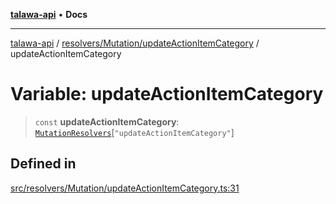 [**talawa-api**](../../../../README.md) • **Docs**

***

[talawa-api](../../../../modules.md) / [resolvers/Mutation/updateActionItemCategory](../README.md) / updateActionItemCategory

# Variable: updateActionItemCategory

> `const` **updateActionItemCategory**: [`MutationResolvers`](../../../../types/generatedGraphQLTypes/type-aliases/MutationResolvers.md)\[`"updateActionItemCategory"`\]

## Defined in

[src/resolvers/Mutation/updateActionItemCategory.ts:31](https://github.com/PalisadoesFoundation/talawa-api/blob/3bacbf38707ebd3e3e5f1bc5b4cc7aa3b2adc169/src/resolvers/Mutation/updateActionItemCategory.ts#L31)
